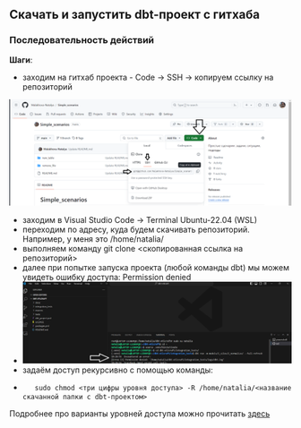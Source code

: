 ## Скачать и запустить dbt-проект с гитхаба
### Последовательность действий

**Шаги**:
- заходим на гитхаб проекта - Code -> SSH -> копируем ссылку на репозиторий
    
![cover](https://github.com/Malakhova-Natalya/Simple_scenarios/blob/main/start_dbt_project_from_github/01%20git%20clone.png)

- заходим в Visual Studio Code -> Terminal Ubuntu-22.04 (WSL)
- переходим по адресу, куда будем скачивать репозиторий. Например, у меня это /home/natalia/
- выполняем команду git clone <скопированная ссылка на репозиторий>
- далее при попытке запуска проекта (любой команды dbt) мы можем увидеть ошибку доступа: Permission denied
- 
  ![cover](https://github.com/Malakhova-Natalya/Simple_scenarios/blob/main/start_dbt_project_from_github/02%20permission%20denied.png)
- задаём доступ рекурсивно с помощью команды:
- 
         sudo chmod <три цифры уровня доступа> -R /home/natalia/<название скачанной папки с dbt-проектом>
  
Подробнее про варианты уровней доступа можно прочитать [здесь](https://www.maketecheasier.com/file-permissions-what-does-chmod-777-means/)
